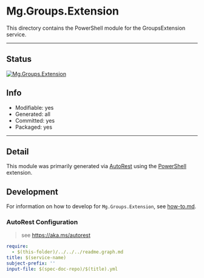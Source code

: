 <!-- region Generated -->
# Mg.Groups.Extension
This directory contains the PowerShell module for the GroupsExtension service.

---
## Status
[![Mg.Groups.Extension](https://img.shields.io/powershellgallery/v/Mg.Groups.Extension.svg?style=flat-square&label=Mg.Groups.Extension "Mg.Groups.Extension")](https://www.powershellgallery.com/packages/Mg.Groups.Extension/)

## Info
- Modifiable: yes
- Generated: all
- Committed: yes
- Packaged: yes

---
## Detail
This module was primarily generated via [AutoRest](https://github.com/Azure/autorest) using the [PowerShell](https://github.com/Azure/autorest.powershell) extension.

## Development
For information on how to develop for `Mg.Groups.Extension`, see [how-to.md](how-to.md).
<!-- endregion -->

### AutoRest Configuration

> see https://aka.ms/autorest

``` yaml
require:
  - $(this-folder)/../../../readme.graph.md
title: $(service-name)
subject-prefix: ''
input-file: $(spec-doc-repo)/$(title).yml
```
